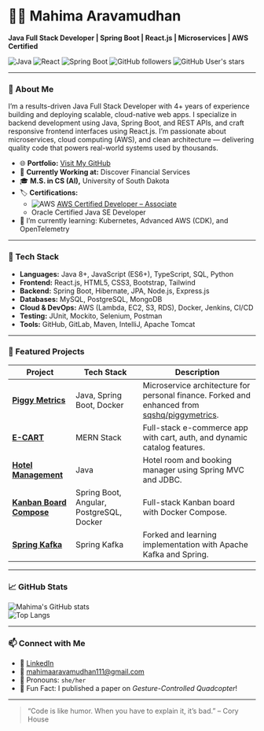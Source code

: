 # 👩‍💻 Mahima Aravamudhan

**Java Full Stack Developer | Spring Boot | React.js | Microservices | AWS Certified**

![Java](https://img.shields.io/badge/Java-Expert-blue)
![React](https://img.shields.io/badge/React-Frontend-informational)
![Spring Boot](https://img.shields.io/badge/Spring_Boot-Microservices-green)
![GitHub followers](https://img.shields.io/github/followers/AMahi1998?style=social)
![GitHub User's stars](https://img.shields.io/github/stars/AMahi1998?affiliations=OWNER%2CCOLLABORATOR)

---

### 🌟 About Me

I’m a results-driven Java Full Stack Developer with 4+ years of experience building and deploying scalable, cloud-native web apps. I specialize in backend development using Java, Spring Boot, and REST APIs, and craft responsive frontend interfaces using React.js. I’m passionate about microservices, cloud computing (AWS), and clean architecture — delivering quality code that powers real-world systems used by thousands.

- 🌐 **Portfolio:** [Visit My GitHub](https://github.com/AMahi1998)
- 💼 **Currently Working at:** Discover Financial Services
- 🎓 **M.S. in CS (AI),** University of South Dakota
- 🏷️ **Certifications:**
  - ![AWS](https://img.shields.io/badge/AWS-Developer_Associate-yellow?logo=amazonaws) [AWS Certified Developer – Associate](https://www.credly.com/badges/501b6d45-d36f-4ff2-824f-c5ea631fbc7e/public_url)
  - Oracle Certified Java SE Developer
- 🌱 I’m currently learning: Kubernetes, Advanced AWS (CDK), and OpenTelemetry

---

### 🧰 Tech Stack

- **Languages:** Java 8+, JavaScript (ES6+), TypeScript, SQL, Python  
- **Frontend:** React.js, HTML5, CSS3, Bootstrap, Tailwind  
- **Backend:** Spring Boot, Hibernate, JPA, Node.js, Express.js  
- **Databases:** MySQL, PostgreSQL, MongoDB  
- **Cloud & DevOps:** AWS (Lambda, EC2, S3, RDS), Docker, Jenkins, CI/CD  
- **Testing:** JUnit, Mockito, Selenium, Postman  
- **Tools:** GitHub, GitLab, Maven, IntelliJ, Apache Tomcat  

---

### 🚀 Featured Projects

| Project | Tech Stack | Description |
|--------|------------|-------------|
| [**Piggy Metrics**](https://github.com/AMahi1998/piggymetrics) | Java, Spring Boot, Docker | Microservice architecture for personal finance. Forked and enhanced from [sqshq/piggymetrics](https://github.com/sqshq/piggymetrics). |
| [**E-CART**](https://github.com/AMahi1998/E-CART) | MERN Stack | Full-stack e-commerce app with cart, auth, and dynamic catalog features. |
| [**Hotel Management**](https://github.com/AMahi1998/hotel-management) | Java | Hotel room and booking manager using Spring MVC and JDBC. |
| [**Kanban Board Compose**](https://github.com/AMahi1998/kanban-board-compose) | Spring Boot, Angular, PostgreSQL, Docker | Full-stack Kanban board with Docker Compose. |
| [**Spring Kafka**](https://github.com/AMahi1998/spring-kafka) | Spring Kafka | Forked and learning implementation with Apache Kafka and Spring. |

---

### 📈 GitHub Stats

![Mahima's GitHub stats](https://github-readme-stats.vercel.app/api?username=AMahi1998&show_icons=true&theme=gruvbox)  
![Top Langs](https://github-readme-stats.vercel.app/api/top-langs/?username=AMahi1998&layout=compact&theme=gruvbox)

---

### 📫 Connect with Me

- 🔗 [LinkedIn](https://www.linkedin.com/in/mahima-a-mudhan/)  
- 📧 mahimaaravamudhan111@gmail.com  
- 💬 Pronouns: `she/her`  
- 🎯 Fun Fact: I published a paper on *Gesture-Controlled Quadcopter*!

---

> “Code is like humor. When you have to explain it, it’s bad.” – Cory House




